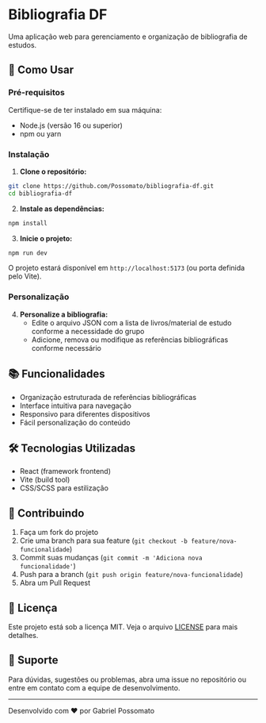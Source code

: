 # Bibliografia DF

Uma aplicação web para gerenciamento e organização de bibliografia de estudos.

## 🚀 Como Usar

### Pré-requisitos

Certifique-se de ter instalado em sua máquina:
- Node.js (versão 16 ou superior)
- npm ou yarn

### Instalação

1. **Clone o repositório:**

```bash
git clone https://github.com/Possomato/bibliografia-df.git
cd bibliografia-df
```

2. **Instale as dependências:**

```bash
npm install
```

3. **Inicie o projeto:**

```bash
npm run dev
```

O projeto estará disponível em `http://localhost:5173` (ou porta definida pelo Vite).

### Personalização

4. **Personalize a bibliografia:**
   - Edite o arquivo JSON com a lista de livros/material de estudo conforme a necessidade do grupo
   - Adicione, remova ou modifique as referências bibliográficas conforme necessário

## 📚 Funcionalidades

- Organização estruturada de referências bibliográficas
- Interface intuitiva para navegação
- Responsivo para diferentes dispositivos
- Fácil personalização do conteúdo

## 🛠️ Tecnologias Utilizadas

- React (framework frontend)
- Vite (build tool)
- CSS/SCSS para estilização

## 📝 Contribuindo

1. Faça um fork do projeto
2. Crie uma branch para sua feature (`git checkout -b feature/nova-funcionalidade`)
3. Commit suas mudanças (`git commit -m 'Adiciona nova funcionalidade'`)
4. Push para a branch (`git push origin feature/nova-funcionalidade`)
5. Abra um Pull Request

## 📄 Licença

Este projeto está sob a licença MIT. Veja o arquivo [LICENSE](LICENSE) para mais detalhes.

## 🤝 Suporte

Para dúvidas, sugestões ou problemas, abra uma issue no repositório ou entre em contato com a equipe de desenvolvimento.

---

Desenvolvido com ❤️ por Gabriel Possomato
